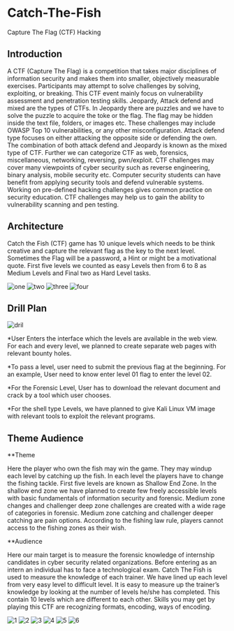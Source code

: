 # Catch-The-Fish
Capture The Flag (CTF) Hacking

## Introduction
A CTF (Capture The Flag) is a competition that takes major disciplines of
information security and makes them into smaller, objectively measurable
exercises. Participants may attempt to solve challenges by solving, exploiting,
or breaking. This CTF event mainly focus on vulnerability assessment and
penetration testing skills.
Jeopardy, Attack defend and mixed are the types of CTFs.
In Jeopardy there are puzzles and we have to solve the puzzle to acquire the
toke or the flag. The flag may be hidden inside the text file, folders, or images
etc. These challenges may include OWASP Top 10 vulnerabilities, or any other
misconfiguration.
Attack defend type focuses on either attacking the opposite side or defending
the own.
The combination of both attack defend and Jeopardy is known as the mixed
type of CTF.
Further we can categorize CTF as web, forensics, miscellaneous, networking,
reversing, pwn/exploit. CTF challenges may cover many viewpoints of cyber
security such as reverse engineering, binary analysis, mobile security etc.
Computer security students can have benefit from applying security tools and
defend vulnerable systems. Working on pre-defined hacking challenges gives
common practice on security education. CTF challenges may help us to gain
the ability to vulnerability scanning and pen testing. 

## Architecture
Catch the Fish (CTF) game has 10 unique levels which needs to be think
creative and capture the relevant flag as the key to the next level. Sometimes
the Flag will be a password, a Hint or might be a motivational quote.
First five levels we counted as easy Levels then from 6 to 8 as Medium Levels
and Final two as Hard Level tasks.

![one](https://user-images.githubusercontent.com/49120359/103750542-f7234900-502c-11eb-836b-8b27688798e3.PNG)
![two](https://user-images.githubusercontent.com/49120359/103750555-fbe7fd00-502c-11eb-9a21-643b9064ce5a.PNG)
![three](https://user-images.githubusercontent.com/49120359/103750564-00acb100-502d-11eb-962f-c39774f791d9.PNG)
![four](https://user-images.githubusercontent.com/49120359/103750586-04d8ce80-502d-11eb-9635-3af8ecb9c43f.PNG)

## Drill Plan

![dril](https://user-images.githubusercontent.com/49120359/103752155-57b38580-502f-11eb-8d70-2d9d37f8ce6f.PNG)

*User Enters the interface which the levels are available in the web
view. For each and every level, we planned to create separate web
pages with relevant bounty holes.

*To pass a level, user need to submit the previous flag at the
beginning. For an example, User need to know enter level 01 flag to
enter the level 02.

*For the Forensic Level, User has to download the relevant
document and crack by a tool which user chooses. 

*For the shell type Levels, we have planned to give Kali Linux VM
image with relevant tools to exploit the relevant programs.


## Theme Audience

**Theme

 Here the player who own the fish may win the game. They
may windup each level by catching up the fish. In each level the players have
to change the fishing tackle. First five levels are known as Shallow End Zone.
In the shallow end zone we have planned to create few freely accessible
levels with basic fundamentals of information security and forensic. Medium
zone changes and challenger deep zone challenges are created with a wide
rage of categories in forensic. Medium zone catching and challenger deeper catching are pain options. According to the fishing law rule, players cannot
access to the fishing zones as their wish. 

**Audience

Here our main target is to measure the forensic knowledge of internship
candidates in cyber security related organizations. Before entering as an
intern an individual has to face a technological exam. Catch The Fish is used
to measure the knowledge of each trainer. We have lined up each level from
very easy level to difficult level. It is easy to measure up the trainer’s
knowledge by looking at the number of levels he/she has completed.
This contain 10 levels which are different to each other. Skills you may get by
playing this CTF are recognizing formats, encoding, ways of encoding. 


![1](https://user-images.githubusercontent.com/49120359/103748317-f2a96100-5029-11eb-8f1e-2ab8a9ab8f7b.PNG)
![2](https://user-images.githubusercontent.com/49120359/103748324-f806ab80-5029-11eb-8dc6-f62ad8eb7b02.PNG)
![3](https://user-images.githubusercontent.com/49120359/103748334-fb019c00-5029-11eb-9f9c-beed4bda6cbe.PNG)
![4](https://user-images.githubusercontent.com/49120359/103748345-fdfc8c80-5029-11eb-8046-2a6ed1ee0f9f.PNG)
![5](https://user-images.githubusercontent.com/49120359/103748355-00f77d00-502a-11eb-8b3c-9084b8721878.PNG)
![6](https://user-images.githubusercontent.com/49120359/103748364-0359d700-502a-11eb-9639-4ec371b92db6.PNG)
